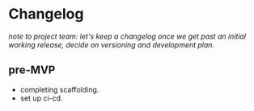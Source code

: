 Changelog
====

_note to project team: let's keep a changelog once we get past an initial working release, decide on  versioning and development plan._

## pre-MVP

- completing scaffolding.
- set up ci-cd.